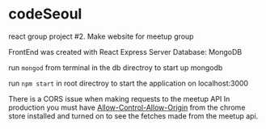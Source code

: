 # codeSeoul
react group project #2. Make website for meetup group


FrontEnd was created with React
Express Server
Database: MongoDB

run 
`mongod`
from terminal in the db directroy to start up mongodb

run `npm start` in root directroy to start the application on localhost:3000

There is a CORS issue when making requests to the meetup API
In production you must have [Allow-Control-Allow-Origin](https://chrome.google.com/webstore/detail/allow-control-allow-origi/nlfbmbojpeacfghkpbjhddihlkkiljbi)  from the chrome store installed and turned on to see the fetches made from the meetup api.



